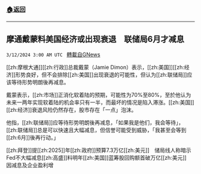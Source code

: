 ###  [:house:返回](README.md)
---


## 摩通戴蒙料美国经济或出现衰退　联储局6月才减息
`3/12/2024 3:00 AM UTC ` [轉載自GNews](https://gnews.org/articles/2386048)

[[zh:摩根大通]][[zh:行政]]总裁戴蒙（Jamie Dimon）表示，[[zh:美国]][[zh:经济]]形势良好，但不会排除[[zh:美国]]出现衰退的可能性，但认为[[zh:联储局]]应该等待形势明朗後再减息。

戴蒙表示，[[zh:市场]]正消化软着陆的预期，可能性为70%至80%，至於他认为未来一两年实现软着陆的机会率只有一半，而最坏的情况是陷入滞涨。[[zh:美国]][[zh:经济]]衰退风险仍然存在，股市存在「一点」泡沫。

他指，[[zh:联储局]]应等待形势明朗後再减息，「如果我是他们，我会等待」，[[zh:联储局]]总是可以快速且大幅减息，但信誉可能受到威胁，「我甚至会等到[[zh:6月]]後再行动。」

[[zh:拜登]]提[[zh:2025]]年[[zh:政府]]预算7.3万亿[[zh:美元]]　储局线人称暗示Fed不大幅减息[[zh:高盛]]料明年[[zh:美国]]蓝筹股回购额首破万亿[[zh:美元]]　因减息及企业盈利增

